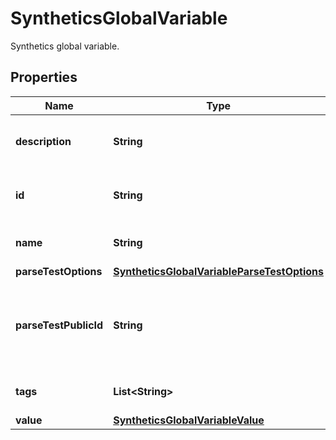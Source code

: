 

# SyntheticsGlobalVariable

Synthetics global variable.
## Properties

Name | Type | Description | Notes
------------ | ------------- | ------------- | -------------
**description** | **String** | Description of the global variable. | 
**id** | **String** | Unique identifier of the global variable. |  [optional] [readonly]
**name** | **String** | Name of the global variable. | 
**parseTestOptions** | [**SyntheticsGlobalVariableParseTestOptions**](SyntheticsGlobalVariableParseTestOptions.md) |  |  [optional]
**parseTestPublicId** | **String** | A Synthetic test ID to use as a test to generate the variable value. |  [optional]
**tags** | **List&lt;String&gt;** | Tags of the global variable. | 
**value** | [**SyntheticsGlobalVariableValue**](SyntheticsGlobalVariableValue.md) |  | 



